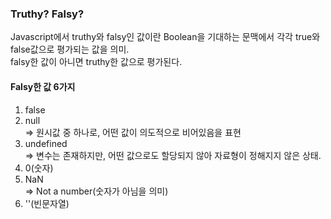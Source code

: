 ### Truthy? Falsy?
Javascript에서 truthy와 falsy인 값이란 Boolean을 기대하는 문맥에서 각각 true와 false값으로 평가되는 값을 의미.
<br>
falsy한 값이 아니면 truthy한 값으로 평가된다. 

#### Falsy한 값 6가지
1. false
2. null
  <br> => 원시값 중 하나로, 어떤 값이 의도적으로 비어있음을 표현
3. undefined
  <br> => 변수는 존재하지만, 어떤 값으로도 할당되지 않아 자료형이 정해지지 않은 상태.
4. 0(숫자)
5. NaN
  <br> => Not a number(숫자가 아님을 의미)
6. ''(빈문자열)
